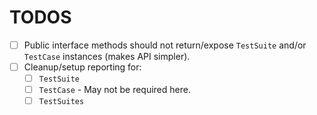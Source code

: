 # TODOS

- [ ] Public interface methods should not return/expose `TestSuite` and/or `TestCase` instances (makes API simpler).
- [ ] Cleanup/setup reporting for:
  - [ ] `TestSuite`
  - [ ] `TestCase` - May not be required here.
  - [ ] `TestSuites` 
